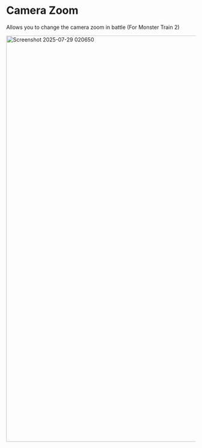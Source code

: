 # Camera Zoom

Allows you to change the camera zoom in battle (For Monster Train 2)

<img width="1919" height="1079" alt="Screenshot 2025-07-29 020650" src="https://github.com/user-attachments/assets/d332ba1e-31b6-4dd9-a4cc-000073204d7a" />
